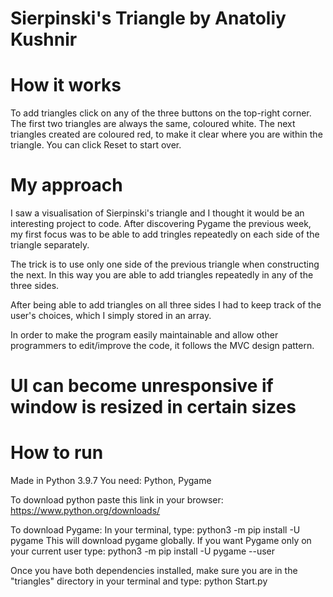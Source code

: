 # Sierpinski's Triangle by Anatoliy Kushnir

# How it works

To add triangles click on any of the three buttons on the 
top-right corner.
The first two triangles are always the same, coloured white.
The next triangles created are coloured red, to make it clear
where you are within the triangle.
You can click Reset to start over.

# My approach
I saw a visualisation of Sierpinski's triangle and I thought
it would be an interesting project to code. After discovering
Pygame the previous week, my first focus was to be able to
add tringles repeatedly on each side of the triangle separately.

The trick is to use only one side of the previous triangle 
when constructing the next. In this way you are able
to add triangles repeatedly in any of the three sides.

After being able to add triangles on all three sides I had to
keep track of the user's choices, which I simply stored in an
array.

In order to make the program easily maintainable and allow other 
programmers to edit/improve the code, it follows the MVC design pattern.

# UI can become unresponsive if window is resized in certain sizes

# How to run
Made in Python 3.9.7
You need: Python, Pygame

To download python paste this link in your browser:
	https://www.python.org/downloads/

To download Pygame:
	In your terminal, type:
	python3 -m pip install -U pygame
		This will download pygame globally.
		If you want Pygame only on your current user type:
			python3 -m pip install -U pygame --user

Once you have both dependencies installed, make sure you are in the
"triangles" directory in your terminal and type:
	python Start.py
